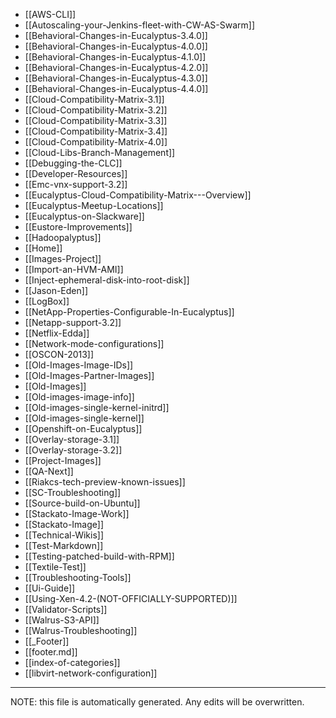 * [[AWS-CLI]]
* [[Autoscaling-your-Jenkins-fleet-with-CW-AS-Swarm]]
* [[Behavioral-Changes-in-Eucalyptus-3.4.0]]
* [[Behavioral-Changes-in-Eucalyptus-4.0.0]]
* [[Behavioral-Changes-in-Eucalyptus-4.1.0]]
* [[Behavioral-Changes-in-Eucalyptus-4.2.0]]
* [[Behavioral-Changes-in-Eucalyptus-4.3.0]]
* [[Behavioral-Changes-in-Eucalyptus-4.4.0]]
* [[Cloud-Compatibility-Matrix-3.1]]
* [[Cloud-Compatibility-Matrix-3.2]]
* [[Cloud-Compatibility-Matrix-3.3]]
* [[Cloud-Compatibility-Matrix-3.4]]
* [[Cloud-Compatibility-Matrix-4.0]]
* [[Cloud-Libs-Branch-Management]]
* [[Debugging-the-CLC]]
* [[Developer-Resources]]
* [[Emc-vnx-support-3.2]]
* [[Eucalyptus-Cloud-Compatibility-Matrix---Overview]]
* [[Eucalyptus-Meetup-Locations]]
* [[Eucalyptus-on-Slackware]]
* [[Eustore-Improvements]]
* [[Hadoopalyptus]]
* [[Home]]
* [[Images-Project]]
* [[Import-an-HVM-AMI]]
* [[Inject-ephemeral-disk-into-root-disk]]
* [[Jason-Eden]]
* [[LogBox]]
* [[NetApp-Properties-Configurable-In-Eucalyptus]]
* [[Netapp-support-3.2]]
* [[Netflix-Edda]]
* [[Network-mode-configurations]]
* [[OSCON-2013]]
* [[Old-Images-Image-IDs]]
* [[Old-Images-Partner-Images]]
* [[Old-Images]]
* [[Old-images-image-info]]
* [[Old-images-single-kernel-initrd]]
* [[Old-images-single-kernel]]
* [[Openshift-on-Eucalyptus]]
* [[Overlay-storage-3.1]]
* [[Overlay-storage-3.2]]
* [[Project-Images]]
* [[QA-Next]]
* [[Riakcs-tech-preview-known-issues]]
* [[SC-Troubleshooting]]
* [[Source-build-on-Ubuntu]]
* [[Stackato-Image-Work]]
* [[Stackato-Image]]
* [[Technical-Wikis]]
* [[Test-Markdown]]
* [[Testing-patched-build-with-RPM]]
* [[Textile-Test]]
* [[Troubleshooting-Tools]]
* [[Ui-Guide]]
* [[Using-Xen-4.2-(NOT-OFFICIALLY-SUPPORTED)]]
* [[Validator-Scripts]]
* [[Walrus-S3-API]]
* [[Walrus-Troubleshooting]]
* [[_Footer]]
* [[footer.md]]
* [[index-of-categories]]
* [[libvirt-network-configuration]]

*****
NOTE: this file is automatically generated. Any edits will be overwritten.
